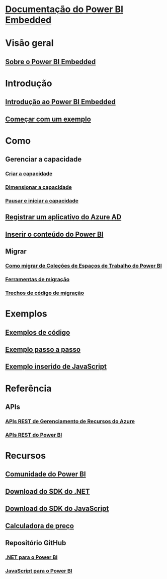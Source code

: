 # [Documentação do Power BI Embedded](index.md)

# Visão geral
## [Sobre o Power BI Embedded](what-is-power-bi-embedded.md)

# Introdução
## [Introdução ao Power BI Embedded](get-started.md)
## [Começar com um exemplo](https://powerbi.microsoft.com/documentation/powerbi-developer-embed-sample-app-owns-data/)

# Como
## Gerenciar a capacidade
### [Criar a capacidade](create-capacity.md)
### [Dimensionar a capacidade](scale-capacity.md)
### [Pausar e iniciar a capacidade](pause-start.md)
## [Registrar um aplicativo do Azure AD](https://powerbi.microsoft.com/documentation/powerbi-developer-register-app/)
## [Inserir o conteúdo do Power BI](https://powerbi.microsoft.com/documentation/powerbi-developer-embedding-content/)

## Migrar
### [Como migrar de Coleções de Espaços de Trabalho do Power BI](migrate-from-power-bi-workspace-collections.md)
### [Ferramentas de migração](migrate-tool.md)
### [Trechos de código de migração](migrate-code-snippets.md)

# Exemplos
## [Exemplos de código](https://github.com/Microsoft/PowerBI-Developer-Samples)
## [Exemplo passo a passo](https://powerbi.microsoft.com/documentation/powerbi-developer-embed-sample-app-owns-data/)
## [Exemplo inserido de JavaScript](https://microsoft.github.io/PowerBI-JavaScript/demo/)

# Referência
## APIs
### [APIs REST de Gerenciamento de Recursos do Azure](https://docs.microsoft.com/rest/api/power-bi-embedded/)
### [APIs REST do Power BI](https://msdn.microsoft.com/library/mt147898.aspx)

# Recursos
## [Comunidade do Power BI](http://community.powerbi.com/t5/Developer/bd-p/Developer)
## [Download do SDK do .NET](https://www.nuget.org/packages/Microsoft.PowerBI.Api/)
## [Download do SDK do JavaScript](https://www.nuget.org/packages/Microsoft.PowerBI.JavaScript/)
## [Calculadora de preço](https://azure.microsoft.com/pricing/calculator/)
## Repositório GitHub
### [.NET para o Power BI](https://github.com/Microsoft/PowerBI-CSharp)
### [JavaScript para o Power BI](https://github.com/Microsoft/PowerBI-JavaScript)


